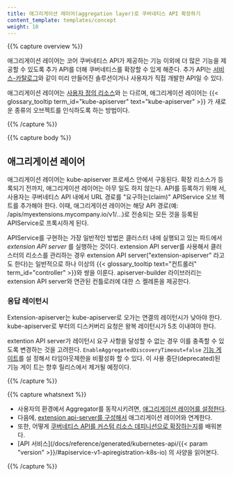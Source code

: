 ```yaml
---
title: 애그리게이션 레이어(aggregation layer)로 쿠버네티스 API 확장하기
content_template: templates/concept
weight: 10
---
```


{{% capture overview %}}

애그리게이션 레이어는 코어 쿠버네티스 API가 제공하는 기능 이외에 더 많은 기능을
제공할 수 있도록 추가 API를 더해 쿠버네티스를 확장할 수 있게 해준다. 추가 API는
[서비스-카탈로그](/docs/concepts/extend-kubernetes/service-catalog/)와 같이 미리
만들어진 솔루션이거나 사용자가 직접 개발한 API일 수 있다.

애그리게이션 레이어는
[사용자 정의 리소스](/ko/docs/concepts/extend-kubernetes/api-extension/custom-resources/)와
는 다르며, 애그리게이션 레이어는
{{< glossary_tooltip term_id="kube-apiserver" text="kube-apiserver" >}} 가 새로
운 종류의 오브젝트를 인식하도록 하는 방법이다.

{{% /capture %}}

{{% capture body %}}

## 애그리게이션 레이어

애그리게이션 레이어는 kube-apiserver 프로세스 안에서 구동된다. 확장 리소스가 등
록되기 전까지, 애그리게이션 레이어는 아무 일도 하지 않는다. API를 등록하기 위해
서, 사용자는 쿠버네티스 API 내에서 URL 경로를 "요구하는(claim)" APIService 오브
젝트를 추가해야 한다. 이때, 애그리게이션 레이어는 해당 API 경로(예:
/apis/myextensions.mycompany.io/v1/...)로 전송되는 모든 것을 등록된 APIService로
프록시하게 된다.

APIService를 구현하는 가장 일반적인 방법은 클러스터 내에 실행되고 있는 파드에서
_extension API server_ 를 실행하는 것이다. extension API server를 사용해서 클러
스터의 리소스를 관리하는 경우 extension API server("extension-apiserver" 라고도
한다)는 일반적으로 하나 이상의
{{< glossary_tooltip text="컨트롤러" term_id="controller" >}}와 쌍을 이룬다.
apiserver-builder 라이브러리는 extension API server와 연관된 컨틀로러에 대한 스
켈레톤을 제공한다.

### 응답 레이턴시

Extension-apiserver는 kube-apiserver로 오가는 연결의 레이턴시가 낮아야 한다.
kube-apiserver로 부터의 디스커버리 요청은 왕복 레이턴시가 5초 이내여야 한다.

extention API server가 레이턴시 요구 사항을 달성할 수 없는 경우 이를 충족할 수
있도록 변경하는 것을 고려한다. `EnableAggregatedDiscoveryTimeout=false`
[기능 게이트](/docs/reference/command-line-tools-reference/feature-gates/)를 설
정해서 타임아웃제한을 비활성화 할 수 있다. 이 사용 중단(deprecated)된 기능 게이
트는 향후 릴리스에서 제거될 예정이다.

{{% /capture %}}

{{% capture whatsnext %}}

- 사용자의 환경에서 Aggregator를 동작시키려면,
  [애그리게이션 레이어를 설정한다](/docs/tasks/access-kubernetes-api/configure-aggregation-layer/).
- 다음에,
  [extension api-server를 구성해서](/docs/tasks/access-kubernetes-api/setup-extension-api-server/)
  애그리게이션 레이어와 연계한다.
- 또한, 어떻게
  [쿠버네티스 API를 커스텀 리소스 데피니션으로 확장하는지](/docs/tasks/access-kubernetes-api/extend-api-custom-resource-definitions/)를
  배워본다.
- [API
  서비스](/docs/reference/generated/kubernetes-api/{{< param "version" >}}/#apiservice-v1-apiregistration-k8s-io)
  의 사양을 읽어본다.

{{% /capture %}}
